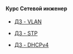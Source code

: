#### Курс Сетевой инженер 
 - [ДЗ - VLAN](/homework002)

- [ДЗ - STP](/homework003)

- [ДЗ - DHCPv4](/homework005DHCPv4)